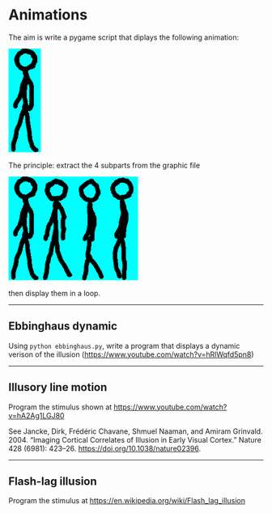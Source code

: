# Animations

The aim is write a pygame script that diplays the following animation:

![](foowalk.gif)



The principle: extract the 4 subparts from the graphic file

![](foo.png)

then display them in a loop.

---
## Ebbinghaus dynamic

Using `python ebbinghaus.py`, write a program that displays a dynamic verison of the illusion (<https://www.youtube.com/watch?v=hRlWqfd5pn8>)

---
## Illusory line motion

Program the stimulus shown at <https://www.youtube.com/watch?v=hA2Ag1LGJ80>

See Jancke, Dirk, Frédéric Chavane, Shmuel Naaman, and Amiram Grinvald. 2004. “Imaging Cortical Correlates of Illusion in Early Visual Cortex.” Nature 428 (6981): 423–26. https://doi.org/10.1038/nature02396.

---
## Flash-lag illusion

Program the stimulus at <https://en.wikipedia.org/wiki/Flash_lag_illusion>


